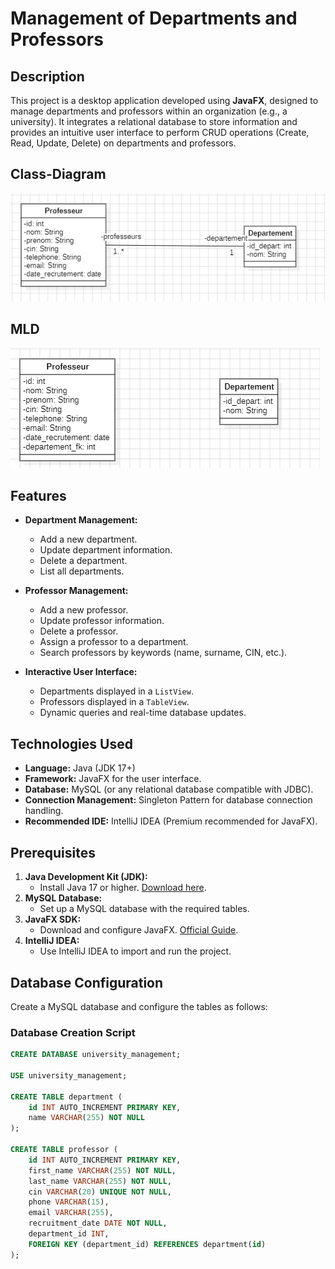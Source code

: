 # Management of Departments and Professors

## Description
This project is a desktop application developed using **JavaFX**, designed to manage departments and professors within an organization (e.g., a university). It integrates a relational database to store information and provides an intuitive user interface to perform CRUD operations (Create, Read, Update, Delete) on departments and professors.

## Class-Diagram
![](captures/class_diagram.png)
## MLD
![](captures/MLD.png)

## Features
- **Department Management:**
    - Add a new department.
    - Update department information.
    - Delete a department.
    - List all departments.

- **Professor Management:**
    - Add a new professor.
    - Update professor information.
    - Delete a professor.
    - Assign a professor to a department.
    - Search professors by keywords (name, surname, CIN, etc.).

- **Interactive User Interface:**
    - Departments displayed in a `ListView`.
    - Professors displayed in a `TableView`.
    - Dynamic queries and real-time database updates.

## Technologies Used
- **Language:** Java (JDK 17+)
- **Framework:** JavaFX for the user interface.
- **Database:** MySQL (or any relational database compatible with JDBC).
- **Connection Management:** Singleton Pattern for database connection handling.
- **Recommended IDE:** IntelliJ IDEA (Premium recommended for JavaFX).

## Prerequisites
1. **Java Development Kit (JDK):**
    - Install Java 17 or higher. [Download here](https://www.oracle.com/java/technologies/javase-downloads.html).
2. **MySQL Database:**
    - Set up a MySQL database with the required tables.
3. **JavaFX SDK:**
    - Download and configure JavaFX. [Official Guide](https://openjfx.io).
4. **IntelliJ IDEA:**
    - Use IntelliJ IDEA to import and run the project.

## Database Configuration
Create a MySQL database and configure the tables as follows:

### Database Creation Script
```sql
CREATE DATABASE university_management;

USE university_management;

CREATE TABLE department (
    id INT AUTO_INCREMENT PRIMARY KEY,
    name VARCHAR(255) NOT NULL
);

CREATE TABLE professor (
    id INT AUTO_INCREMENT PRIMARY KEY,
    first_name VARCHAR(255) NOT NULL,
    last_name VARCHAR(255) NOT NULL,
    cin VARCHAR(20) UNIQUE NOT NULL,
    phone VARCHAR(15),
    email VARCHAR(255),
    recruitment_date DATE NOT NULL,
    department_id INT,
    FOREIGN KEY (department_id) REFERENCES department(id)
);
